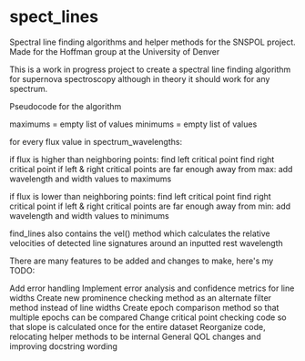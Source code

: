# spect_lines
Spectral line finding algorithms and helper methods for the SNSPOL project. Made for the Hoffman group at the University of Denver

This is a work in progress project to create a spectral line finding algorithm for supernova spectroscopy although in theory it should work for any spectrum.

Pseudocode for the algorithm

maximums = empty list of values
minimums = empty list of values

for every flux value in spectrum_wavelengths:

  if flux is higher than neighboring points:
    find left critical point
    find right critical point 
    if left & right critical points are far enough away from max:
      add wavelength and width values to maximums
  
  if flux is lower than neighboring points:
    find left critical point
    find right critical point
    if left & right critical points are far enough away from min:
      add wavelength and width values to minimums
    
    
find_lines also contains the vel() method which calculates the relative velocities of detected line signatures around an inputted rest wavelength

There are many features to be added and changes to make, here's my TODO:

Add error handling
Implement error analysis and confidence metrics for line widths
Create new prominence checking method as an alternate filter method instead of line widths
Create epoch comparison method so that multiple epochs can be compared
Change critical point checking code so that slope is calculated once for the entire dataset
Reorganize code, relocating helper methods to be internal
General QOL changes and improving docstring wording
